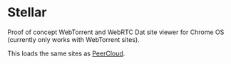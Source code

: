# Stellar
Proof of concept WebTorrent and WebRTC Dat site viewer for Chrome OS (currently only works with WebTorrent sites).

This loads the same sites as [PeerCloud](https://github.com/jhiesey/peercloud).
